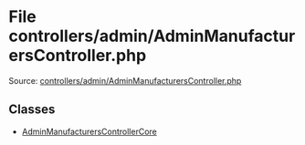 File controllers/admin/AdminManufacturersController.php
=========

Source: [controllers/admin/AdminManufacturersController.php](https://github.com/PrestaShop/PrestaShop/blob/1.5.0.2/controllers/admin/AdminManufacturersController.php)


Classes
-------

* [AdminManufacturersControllerCore](class.AdminManufacturersControllerCore.md)

